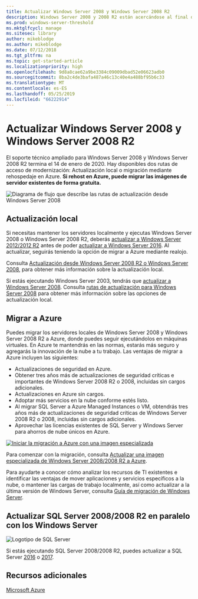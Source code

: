 ```yaml
---
title: Actualizar Windows Server 2008 y Windows Server 2008 R2
description: Windows Server 2008 y 2008 R2 están acercándose al final de servicio. Aprende a actualizar localmente o realojar en Azure.
ms.prod: windows-server-threshold
ms.mktglfcycl: manage
ms.sitesec: library
author: mikeblodge
ms.author: mikeblodge
ms.date: 07/12/2018
ms.tgt_pltfrm: na
ms.topic: get-started-article
ms.localizationpriority: high
ms.openlocfilehash: 9d8a8cae62a9be3384c09009dbad52e06623adb0
ms.sourcegitcommit: 8ba2c4de3bafa487a46c13c40e4a488bf95b6c33
ms.translationtype: MT
ms.contentlocale: es-ES
ms.lasthandoff: 05/25/2019
ms.locfileid: "66222914"
---
```

# <a name="upgrade-windows-server-2008-and-windows-server-2008-r2"></a>Actualizar Windows Server 2008 y Windows Server 2008 R2

El soporte técnico ampliado para Windows Server 2008 y Windows Server 2008 R2 termina el 14 de enero de 2020. Hay disponibles dos rutas de acceso de modernización: Actualización local o migración mediante rehospedaje en Azure. **Si rehost en Azure, puede migrar las imágenes de servidor existentes de forma gratuita.**

![Diagrama de flujo que describe las rutas de actualización desde Windows Server 2008](media/WS08_upgrade_paths.png)


## <a name="on-premises-upgrade"></a>Actualización local
Si necesitas mantener los servidores localmente y ejecutas Windows Server 2008 o Windows Server 2008 R2, deberás [actualizar a Windows Server 2012/2012 R2](installation-and-upgrade.md#upgrading-to-windows-server-2012-r2) antes de poder [actualizar a Windows Server 2016](installation-and-upgrade.md#upgrading-to-windows-server-2016). Al actualizar, seguirás teniendo la opción de migrar a Azure mediante realojo.

Consulta [Actualización desde Windows Server 2008 R2 o Windows Server 2008](installation-and-upgrade.md#upgrading-from-windows-server-2008-r2-or-windows-server-2008), para obtener más información sobre la actualización local.

Si estás ejecutando Windows Server 2003, tendrás que [actualizar a Windows Server 2008](https://docs.microsoft.com/previous-versions/windows/it-pro/windows-server-2008-R2-and-2008/ff972408(v%3dws.10)). Consulta [rutas de actualización para Windows Server 2008](https://docs.microsoft.com/previous-versions/windows/it-pro/windows-server-2008-R2-and-2008/dd979563(v=ws.10)) para obtener más información sobre las opciones de actualización local.


## <a name="migrate-to-azure"></a>Migrar a Azure
Puedes migrar los servidores locales de Windows Server 2008 y Windows Server 2008 R2 a Azure, donde puedes seguir ejecutándolos en máquinas virtuales. En Azure te mantendrás en las normas, estarás más seguro y agregarás la innovación de la nube a tu trabajo. Las ventajas de migrar a Azure incluyen las siguientes:

- Actualizaciones de seguridad en Azure.
- Obtener tres años más de actualizaciones de seguridad críticas e importantes de Windows Server 2008 R2 o 2008, incluidas sin cargos adicionales. 
- Actualizaciones en Azure sin cargos.
- Adoptar más servicios en la nube conforme estés listo.
- Al migrar SQL Server a Azure Managed Instances o VM, obtendrás tres años más de actualizaciones de seguridad críticas de Windows Server 2008 R2 o 2008, incluidas sin cargos adicionales. 
- Aprovechar las licencias existentes de SQL Server y Windows Server para ahorros de nube únicos en Azure.

[![Iniciar la migración a Azure con una imagen especializada](./media/WS08-image-banner-small.png)](uploading-specialized-WS08-image-to-azure.md)

Para comenzar con la migración, consulta [Actualizar una imagen especializada de Windows Server 2008/2008 R2 a Azure](uploading-specialized-WS08-image-to-azure.md).

Para ayudarte a conocer cómo analizar los recursos de TI existentes e identificar las ventajas de mover aplicaciones y servicios específicos a la nube, o mantener las cargas de trabajo localmente, así como actualizar a la última versión de Windows Server, consulta [Guía de migración de Windows Server](https://go.microsoft.com/fwlink/?linkid=872689).

## <a name="upgrade-sql-server-20082008-r2-in-parallel-with-your-windows-servers"></a>Actualizar SQL Server 2008/2008 R2 en paralelo con los Windows Server

![Logotipo de SQL Server](media/sqlr2.jpg)

Si estás ejecutando SQL Server 2008/2008 R2, puedes actualizar a SQL Server [2016](https://docs.microsoft.com/sql/sql-server/sql-server-technical-documentation?view=sql-server-2016) o [2017](https://docs.microsoft.com/sql/sql-server/sql-server-technical-documentation?view=sql-server-2017).


## <a name="additional-resources"></a>Recursos adicionales
[Microsoft Azure](https://docs.microsoft.com/azure/#pivot=products)